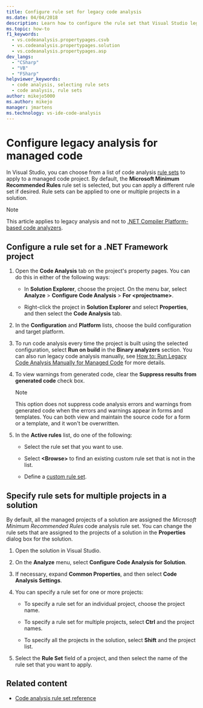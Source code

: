 ```yaml
---
title: Configure rule set for legacy code analysis
ms.date: 04/04/2018
description: Learn how to configure the rule set that Visual Studio legacy code analysis uses. See how to apply a rule set to one or multiple projects in a solution.
ms.topic: how-to
f1_keywords:
  - vs.codeanalysis.propertypages.csvb
  - vs.codeanalysis.propertypages.solution
  - vs.codeanalysis.propertypages.asp
dev_langs:
  - "CSharp"
  - "VB"
  - "FSharp"
helpviewer_keywords:
  - code analysis, selecting rule sets
  - code analysis, rule sets
author: mikejo5000
ms.author: mikejo
manager: jmartens
ms.technology: vs-ide-code-analysis
---
```

# Configure legacy analysis for managed code


In Visual Studio, you can choose from a list of code analysis [rule sets](../code-quality/rule-set-reference.md) to apply to a managed code project. By default, the **Microsoft Minimum Recommended Rules** rule set is selected, but you can apply a different rule set if desired. Rule sets can be applied to one or multiple projects in a solution.

> [!NOTE]
> This article applies to legacy analysis and not to [.NET Compiler Platform-based code analyzers](use-roslyn-analyzers.md).

## Configure a rule set for a .NET Framework project

1. Open the **Code Analysis** tab on the project's property pages. You can do this in either of the following ways:

   - In **Solution Explorer**, choose the project. On the menu bar, select **Analyze** > **Configure Code Analysis** > **For \<projectname>**.

   - Right-click the project in **Solution Explorer** and select **Properties**, and then select the **Code Analysis** tab.

2. In the **Configuration** and **Platform** lists, choose the build configuration and target platform.

3. To run code analysis every time the project is built using the selected configuration, select **Run on build** in the **Binary analyzers** section. You can also run legacy code analysis manually, see [How to: Run Legacy Code Analysis Manually for Managed Code](how-to-run-legacy-code-analysis-manually-for-managed-code.md) for more details.

4. To view warnings from generated code, clear the **Suppress results from generated code** check box.

    > [!NOTE]
    > This option does not suppress code analysis errors and warnings from generated code when the errors and warnings appear in forms and templates. You can both view and maintain the source code for a form or a template, and it won't be overwritten.

5. In the **Active rules** list, do one of the following:

   - Select the rule set that you want to use.

   - Select **\<Browse>** to find an existing custom rule set that is not in the list.

   - Define a [custom rule set](../code-quality/how-to-create-a-custom-rule-set.md).

## Specify rule sets for multiple projects in a solution

By default, all the managed projects of a solution are assigned the *Microsoft Minimum Recommended Rules* code analysis rule set. You can change the rule sets that are assigned to the projects of a solution in the **Properties** dialog box for the solution.

1. Open the solution in Visual Studio.

2. On the **Analyze** menu, select **Configure Code Analysis for Solution**.

3. If necessary, expand **Common Properties**, and then select **Code Analysis Settings**.

4. You can specify a rule set for one or more projects:

    - To specify a rule set for an individual project, choose the project name.

    - To specify a rule set for multiple projects, select **Ctrl** and the project names.

    - To specify all the projects in the solution, select **Shift** and the project list.

5. Select the **Rule Set** field of a project, and then select the name of the rule set that you want to apply.

## Related content

- [Code analysis rule set reference](../code-quality/rule-set-reference.md)
